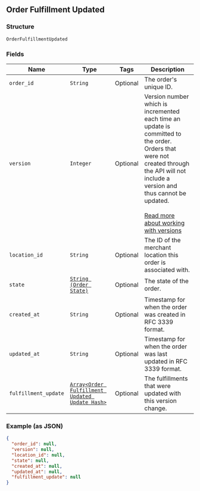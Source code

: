 ## Order Fulfillment Updated

### Structure

`OrderFulfillmentUpdated`

### Fields

| Name | Type | Tags | Description |
|  --- | --- | --- | --- |
| `order_id` | `String` | Optional | The order's unique ID. |
| `version` | `Integer` | Optional | Version number which is incremented each time an update is committed to the order.<br>Orders that were not created through the API will not include a version and<br>thus cannot be updated.<br><br>[Read more about working with versions](https://developer.squareup.com/docs/docs/orders-api/manage-orders#update-orders) |
| `location_id` | `String` | Optional | The ID of the merchant location this order is associated with. |
| `state` | [`String (Order State)`](/doc/models/order-state.md) | Optional | The state of the order. |
| `created_at` | `String` | Optional | Timestamp for when the order was created in RFC 3339 format. |
| `updated_at` | `String` | Optional | Timestamp for when the order was last updated in RFC 3339 format. |
| `fulfillment_update` | [`Array<Order Fulfillment Updated Update Hash>`](/doc/models/order-fulfillment-updated-update.md) | Optional | The fulfillments that were updated with this version change. |

### Example (as JSON)

```json
{
  "order_id": null,
  "version": null,
  "location_id": null,
  "state": null,
  "created_at": null,
  "updated_at": null,
  "fulfillment_update": null
}
```

